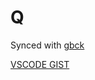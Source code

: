 # Q
  Synced with [gbck](https://github.com/jukben/gbck)

  [VSCODE GIST](https://gist.github.com/rej156/d641a9e6363347b69f2fa39a133eec77)
  
